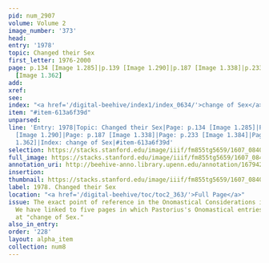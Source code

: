 ```yaml
---
pid: num_2907
volume: Volume 2
image_number: '373'
head:
entry: '1978'
topic: Changed their Sex
first_letter: 1976-2000
page: p.134 [Image 1.285]|p.139 [Image 1.290]|p.187 [Image 1.338]|p.233 [Image 1.384]|p.211
  [Image 1.362]
add:
xref:
see:
index: "<a href='/digital-beehive/index1/index_0634/'>change of Sex</a>"
item: "#item-613a6f39d"
unparsed:
line: 'Entry: 1978|Topic: Changed their Sex|Page: p.134 [Image 1.285]|Page: p.139
  [Image 1.290]|Page: p.187 [Image 1.338]|Page: p.233 [Image 1.384]|Page: p.211 [Image
  1.362]|Index: change of Sex|#item-613a6f39d'
selection: https://stacks.stanford.edu/image/iiif/fm855tg5659/1607_0840/318,1040,2304,190/full/0/default.jpg
full_image: https://stacks.stanford.edu/image/iiif/fm855tg5659/1607_0840/full/full/0/default.jpg
annotation_uri: http://beehive-anno.library.upenn.edu/annotation/1679420468934
insertion:
thumbnail: https://stacks.stanford.edu/image/iiif/fm855tg5659/1607_0840/318,1040,600,180/250,/0/default.jpg
label: 1978. Changed their Sex
location: "<a href='/digital-beehive/toc/toc2_363/'>Full Page</a>"
issue: The exact point of reference in the Onomastical Considerations is unclear.
  We have linked to five pages in which Pastorius's Onomastical entries are indexed
  at "change of Sex."
also_in_entry:
order: '228'
layout: alpha_item
collection: num8
---
```

